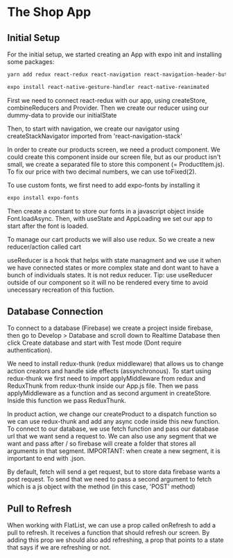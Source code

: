 # The Shop App

## Initial Setup

For the initial setup, we started creating an App with expo init and installing some packages:

```bash
yarn add redux react-redux react-navigation react-navigation-header-buttons react-navigation-drawer react-navigation-tabs react-navigation-stack

expo install react-native-gesture-handler react-native-reanimated
```

First we need to connect react-redux with our app, using createStore, combineReducers and Provider. Then we create our reducer using our dummy-data to provide our initialState

Then, to start with navigation, we create our navigator using createStackNavigator imported from 'react-navigation-stack'

In order to create our products screen, we need a product component. We could create this component inside our screen file, but as our product isn't small, we create a separated file to store this component (= ProductItem.js).
To fix our price with two decimal numbers, we can use toFixed(2).

To use custom fonts, we first need to add expo-fonts by installing it

```bash
expo install expo-fonts
```

Then create a constant to store our fonts in a javascript object inside Font.loadAsync. Then, with useState and AppLoading we set our app to start after the font is loaded.

To manage our cart products we will also use redux. So we create a new reducer/action called cart

useReducer is a hook that helps with state managment and we use it when we have connected states or more complex state and dont want to have a bunch of individuals states. It is not redux reducer.
Tip: use useReducer outside of our component so it will no be rendered every time to avoid unecessary recreation of this fuction.

## Database Connection

To connect to a database (Firebase) we create a project inside firebase, then go to Develop > Database and scroll down to Realtime Database then click Create database and start with Test mode (Dont require authentication).

We need to install redux-thunk (redux middleware) that allows us to change action creators and handle side effects (assynchronous). To start using redux-thunk we first need to import applyMiddleware from redux and ReduxThunk from redux-thunk inside our App.js file. Then we pass applyMiddleware as a function and as second argument in createStore. Inside this function we pass ReduxThunk.

In product action, we change our createProduct to a dispatch function so we can use redux-thunk and add any async code inside this new function. To connect to our database, we use fetch function and pass our database url that we want send a request to. We can also use any segment that we want and pass after / so firebase will create a folder that stores all arguments in that segment.
IMPORTANT: when create a new segment, it is important to end with .json.

By default, fetch will send a get request, but to store data firebase wants a post request. To send that we need to pass a second argument to fetch which is a js object with the method (in this case, 'POST' method)

## Pull to Refresh

When working with FlatList, we can use a prop called onRefresh to add a pull to refresh. It receives a function that should refresh our screen. By adding this prop we should also add refreshing, a prop that points to a state that says if we are refreshing or not.
